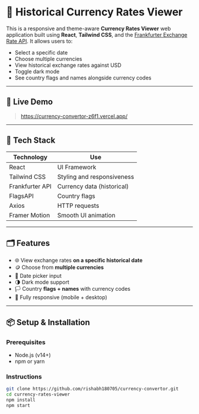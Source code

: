 # 💱 Historical Currency Rates Viewer

This is a responsive and theme-aware **Currency Rates Viewer** web application built using **React**, **Tailwind CSS**, and the [Frankfurter Exchange Rate API](https://www.frankfurter.app/). It allows users to:

- Select a specific date
- Choose multiple currencies
- View historical exchange rates against USD
- Toggle dark mode
- See country flags and names alongside currency codes

---

## 🚀 Live Demo

> https://currency-convertor-z6f1.vercel.app/

---



## 🧰 Tech Stack

| Technology       | Use                          |
|------------------|-------------------------------|
| React            | UI Framework                  |
| Tailwind CSS     | Styling and responsiveness    |
| Frankfurter API  | Currency data (historical)    |
| FlagsAPI         | Country flags                 |
| Axios            | HTTP requests                 |
| Framer Motion    | Smooth UI animation           |

---

## 🗂 Features

- 🌐 View exchange rates **on a specific historical date**
- 🪙 Choose from **multiple currencies**
- 📅 Date picker input
- 🌗 Dark mode support
- 🏳️ Country **flags + names** with currency codes
- 📱 Fully responsive (mobile + desktop)

---

## 📦 Setup & Installation

### Prerequisites
- Node.js (v14+)
- npm or yarn

### Instructions

```bash
git clone https://github.com/rishabh180705/currency-convertor.git
cd currency-rates-viewer
npm install
npm start
